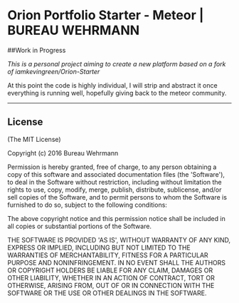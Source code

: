 # Orion Portfolio Starter - Meteor | BUREAU WEHRMANN

##Work in Progress

*This is a personal project aiming to create a new platform based on a fork of iamkevingreen/Orion-Starter*

At this point the code is highly individual, I will strip and abstract it once everything is running well, hopefully giving back to the meteor community.

---



## License

(The MIT License)

Copyright (c) 2016 Bureau Wehrmann

Permission is hereby granted, free of charge, to any person obtaining a copy of this software and associated documentation files (the 'Software'), to deal in the Software without restriction, including without limitation the rights to use, copy, modify, merge, publish, distribute, sublicense, and/or sell copies of the Software, and to permit persons to whom the Software is furnished to do so, subject to the following conditions:

The above copyright notice and this permission notice shall be included in all copies or substantial portions of the Software.

THE SOFTWARE IS PROVIDED 'AS IS', WITHOUT WARRANTY OF ANY KIND, EXPRESS OR IMPLIED, INCLUDING BUT NOT LIMITED TO THE WARRANTIES OF MERCHANTABILITY, FITNESS FOR A PARTICULAR PURPOSE AND NONINFRINGEMENT. IN NO EVENT SHALL THE AUTHORS OR COPYRIGHT HOLDERS BE LIABLE FOR ANY CLAIM, DAMAGES OR OTHER LIABILITY, WHETHER IN AN ACTION OF CONTRACT, TORT OR OTHERWISE, ARISING FROM, OUT OF OR IN CONNECTION WITH THE SOFTWARE OR THE USE OR OTHER DEALINGS IN THE SOFTWARE.
